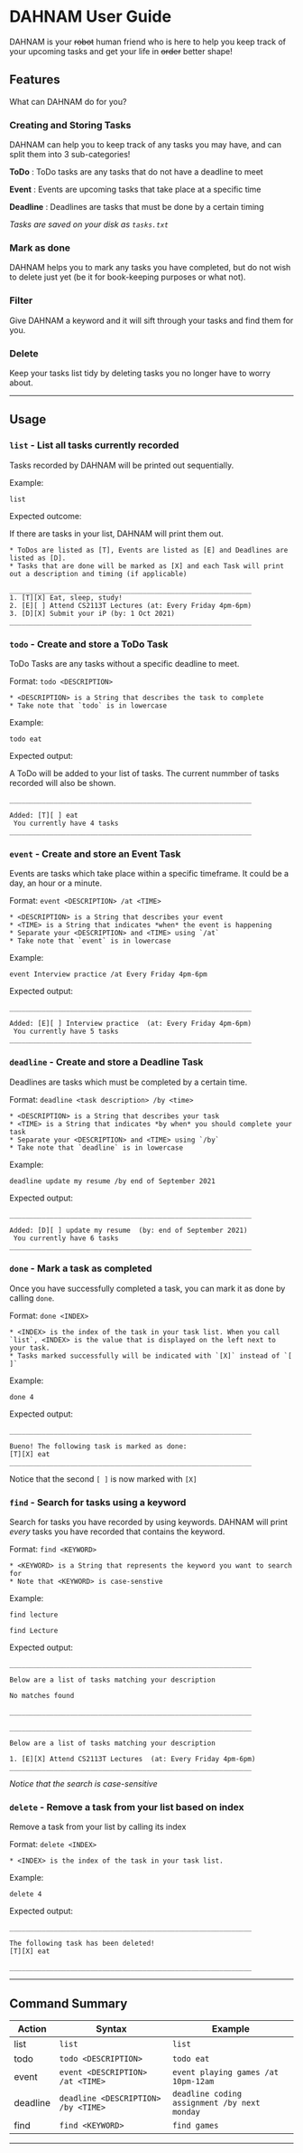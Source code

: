 # DAHNAM User Guide
DAHNAM is your ~~robot~~ human friend who is here to help you keep track of your upcoming tasks and get your life in ~~order~~ better shape!

## Features
What can DAHNAM do for you?

### Creating and Storing Tasks

DAHNAM can help you to keep track of any tasks you may have, and can split them into 3 sub-categories!

**ToDo** : ToDo tasks are any tasks that do not have a deadline to meet

**Event** : Events are upcoming tasks that take place at a specific time

**Deadline** : Deadlines are tasks that must be done by a certain timing

*Tasks are saved on your disk as `tasks.txt`*

### Mark as done

DAHNAM helps you to mark any tasks you have completed, but do not wish to delete just yet (be it for book-keeping purposes or what not).

### Filter

Give DAHNAM a keyword and it will sift through your tasks and find them for you.

### Delete

Keep your tasks list tidy by deleting tasks you no longer have to worry about.

_____________________________________________________________________________________________________________________________________________
## Usage

### `list` - List all tasks currently recorded

Tasks recorded by DAHNAM will be printed out sequentially.

Example: 

`list`

Expected outcome:

If there are tasks in your list, DAHNAM will print them out. 

	* ToDos are listed as [T], Events are listed as [E] and Deadlines are listed as [D]. 
	* Tasks that are done will be marked as [X] and each Task will print out a description and timing (if applicable)

```
____________________________________________________________
1. [T][X] Eat, sleep, study!
2. [E][ ] Attend CS2113T Lectures (at: Every Friday 4pm-6pm)
3. [D][X] Submit your iP (by: 1 Oct 2021)
____________________________________________________________
```

### `todo` - Create and store a ToDo Task 

ToDo Tasks are any tasks without a specific deadline to meet.

Format: `todo <DESCRIPTION>`

	* <DESCRIPTION> is a String that describes the task to complete
	* Take note that `todo` is in lowercase

Example:

`todo eat`

Expected output:

A ToDo will be added to your list of tasks. The current nummber of tasks recorded will also be shown.

```
____________________________________________________________

Added: [T][ ] eat
 You currently have 4 tasks
____________________________________________________________
```

### `event` - Create and store an Event Task

Events are tasks which take place within a specific timeframe. It could be a day, an hour or a minute. 

Format: `event <DESCRIPTION> /at <TIME>`

	* <DESCRIPTION> is a String that describes your event
	* <TIME> is a String that indicates *when* the event is happening
	* Separate your <DESCRIPTION> and <TIME> using `/at`
	* Take note that `event` is in lowercase

Example:

`event Interview practice /at Every Friday 4pm-6pm`

Expected output:

```
____________________________________________________________

Added: [E][ ] Interview practice  (at: Every Friday 4pm-6pm)
 You currently have 5 tasks
____________________________________________________________
```

### `deadline` - Create and store a Deadline Task

Deadlines are tasks which must be completed by a certain time.

Format: `deadline <task description> /by <time>`

	* <DESCRIPTION> is a String that describes your task
	* <TIME> is a String that indicates *by when* you should complete your task
	* Separate your <DESCRIPTION> and <TIME> using `/by`
	* Take note that `deadline` is in lowercase

Example:

`deadline update my resume /by end of September 2021`

Expected output:

```
____________________________________________________________

Added: [D][ ] update my resume  (by: end of September 2021)
 You currently have 6 tasks
____________________________________________________________
```

### `done` - Mark a task as completed

Once you have successfully completed a task, you can mark it as done by calling `done`.

Format: `done <INDEX>`

	* <INDEX> is the index of the task in your task list. When you call `list`, <INDEX> is the value that is displayed on the left next to your task.
	* Tasks marked successfully will be indicated with `[X]` instead of `[ ]`

Example:

`done 4`

Expected output:
```
____________________________________________________________

Bueno! The following task is marked as done: 
[T][X] eat
____________________________________________________________
```

Notice that the second `[ ]` is now marked with `[X]`

### `find` - Search for tasks using a keyword

Search for tasks you have recorded by using keywords. DAHNAM will print *every* tasks you have recorded that contains the keyword.

Format: `find <KEYWORD>`

	* <KEYWORD> is a String that represents the keyword you want to search for
	* Note that <KEYWORD> is case-senstive

Example:

`find lecture`

`find Lecture`

Expected output:
```
____________________________________________________________

Below are a list of tasks matching your description

No matches found

____________________________________________________________

____________________________________________________________

Below are a list of tasks matching your description

1. [E][X] Attend CS2113T Lectures  (at: Every Friday 4pm-6pm)
____________________________________________________________
```
*Notice that the search is case-sensitive*

### `delete` - Remove a task from your list based on index

Remove a task from your list by calling its index

Format: `delete <INDEX>`

	* <INDEX> is the index of the task in your task list.

Example:

`delete 4`

Expected output:
```
____________________________________________________________

The following task has been deleted!
[T][X] eat

____________________________________________________________
```

_____________________________________________________________________________________________________________________________________________

## Command Summary

Action | Syntax | Example
------ | ------ | -------
list | `list` | `list`
todo | `todo <DESCRIPTION>` | `todo eat`
event | `event <DESCRIPTION> /at <TIME>` | `event playing games /at 10pm-12am`
deadline | `deadline <DESCRIPTION> /by <TIME>` | `deadline coding assignment /by next monday`
find | `find <KEYWORD>` | `find games`

_____________________________________________________________________________________________________________________________________________